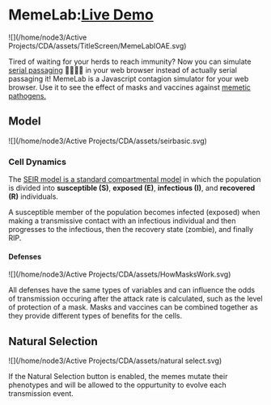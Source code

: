 # MemeLab:[Live Demo](https://thememeticist.github.io/Cellular-Defense-Automata/)

![](/home/node3/Active Projects/CDA/assets/TitleScreen/MemeLabIOAE.svg)

Tired of waiting for your herds to reach immunity? Now you can simulate [serial passaging](https://en.wikipedia.org/wiki/Serial_passage) 🧫🧫🧫🧫 in your web browser instead of actually serial passaging it! MemeLab is a Javascript contagion simulator for your web browser. Use it to see the effect of masks and vaccines against [memetic pathogens.](https://en.wikipedia.org/wiki/Memetics)

## Model

![](/home/node3/Active Projects/CDA/assets/seirbasic.svg)

### Cell Dynamics

The  [SEIR model is a standard compartmental model](https://en.wikipedia.org/wiki/Compartmental_models_in_epidemiology) in which the population is divided into **susceptible (S)**, **exposed (E)**, **infectious (I)**, and **recovered (R)** individuals. 

A susceptible member of the population becomes infected (exposed) when making a transmissive contact with an infectious individual and then progresses to the infectious, then the recovery state (zombie), and finally RIP.

#### Defenses

![](/home/node3/Active Projects/CDA/assets/HowMasksWork.svg)

All defenses have the same types of variables and can influence the odds of transmission occuring after the attack rate is calculated, such as the level of protection of a mask. Masks and vaccines can be combined together as they provide different types of benefits for the cells.

## Natural Selection

![](/home/node3/Active Projects/CDA/assets/natural select.svg)

If the Natural Selection button is enabled, the memes mutate their phenotypes and will be allowed to the oppurtunity to evolve each transmission event.

